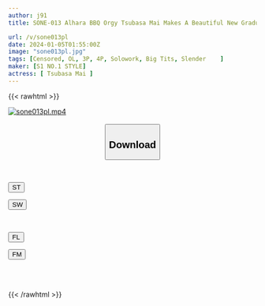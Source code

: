 ```yaml
---
author: j91
title: SONE-013 Alhara BBQ Orgy Tsubasa Mai Makes A Beautiful New Graduate Employee (she Still Has Some Student Energy) Get Drunk And Fuck Her In A Way That She Can't Refuse.

url: /v/sone013pl
date: 2024-01-05T01:55:00Z
image: "sone013pl.jpg"
tags: [Censored, OL, 3P, 4P, Solowork, Big Tits, Slender	]
maker: [S1 NO.1 STYLE]
actress: [ Tsubasa Mai ]
---
```



{{< rawhtml >}}

<div class="video" data-videoid="3PkPkBdpaRudBym">
    <a href="javascript:;">
        <img src="/v/sone013pl/sone013pl.jpg" width="WIDTH" height="HEIGHT" alt="sone013pl.mp4" loading="lazy">
    </a>
</div>

<script type="text/javascript" src="https://j91.asia/asset/on-demand-st.js"></script>

<br>
  <link rel="stylesheet" href="https://j91.asia/asset/bs5.css">
  
  <center>
  <button class="btn btn-primary" type="button" data-bs-toggle="collapse" data-bs-target=".multi-collapse" aria-expanded="false" aria-controls="multiCollapseExample1 multiCollapseExample2"><h2>Download</h2></button></center>
</p>
<div class="row">
  <div class="col">
    <div class="collapse multi-collapse" id="multiCollapseExample1">
      <div class="card card-body">
	      	      <br>
<div class="buttons">  
<p><a href="https://streamtape.to/v/3PkPkBdpaRudBym" target="_blank"><button class="btn-hover color-3"><i class="fa fa-download"></i> ST</button></a></p>
<p><a href="https://flaswish.com/hqs50vu2yjnb" target="_blank"><button class="btn-hover color-2"><i class="fa fa-download"></i> SW</button></a></p></div>
    </div>
  </div>
</div>
  <div class="col">
    <div class="collapse multi-collapse" id="multiCollapseExample2">
      <div class="card card-body">
	      <br>
<div class="buttons">
<p><a href="javascript:;" target="_blank"><button class="btn-hover color-9"><i class="fa fa-download"></i> FL</button></a></p>
<p><a href="javascript:;" target="_blank"><button class="btn-hover color-8"><i class="fa fa-download"></i> FM</button></a></p></div>
<br><br>
      </div>
    </div>
  </div>
</div>

{{< /rawhtml >}}